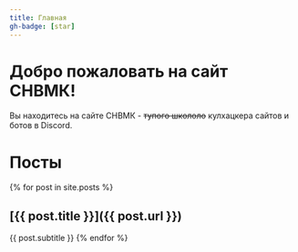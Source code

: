 ```yaml
---
title: Главная
gh-badge: [star]
---
```


# Добро пожаловать на сайт СНВМК!

Вы находитесь на сайте СНВМК - ~~тупого школоло~~ кулхацкера сайтов и ботов в Discord.

# Посты

{% for post in site.posts %}
## [{{ post.title }}]({{ post.url }})
{{ post.subtitle }}
{% endfor %}